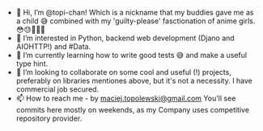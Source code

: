- 👋 Hi, I’m @topi-chan! Which is a nickname that my buddies gave me as a child 😅 combined with my 'guilty-please' fasctionation of anime girls. 😳😓💁🏻‍♂️
- 👀 I’m interested in Python, backend web development (Djano and AIOHTTP!) and #Data.
- 🌱 I’m currently learning how to write good tests 😅 and make a useful type hint.
- 💞️ I’m looking to collaborate on some cool and useful (!) projects, preferably on libraries mentiones above, but it's not a necessity. I have commercial job secured.
- 📫 How to reach me - by maciej.topolewski@gmail.com
You'll see commits here mostly on weekends, as my Company uses competitive repository provider.
<!---
topi-chan/topi-chan is a ✨ special ✨ repository because its `README.md` (this file) appears on your GitHub profile.
You can click the Preview link to take a look at your changes.
--->
